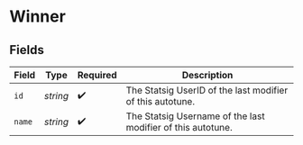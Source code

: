# Winner


## Fields

| Field                                                       | Type                                                        | Required                                                    | Description                                                 |
| ----------------------------------------------------------- | ----------------------------------------------------------- | ----------------------------------------------------------- | ----------------------------------------------------------- |
| `id`                                                        | *string*                                                    | :heavy_check_mark:                                          | The Statsig UserID of the last modifier of this autotune.   |
| `name`                                                      | *string*                                                    | :heavy_check_mark:                                          | The Statsig Username of the last modifier of this autotune. |